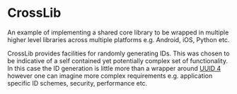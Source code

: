 # CrossLib

An example of implementing a shared core library to be wrapped in multiple
higher level libraries across multiple platforms e.g. Android, iOS, Python etc.

CrossLib provides facilities for randomly generating IDs. This was chosen to be
indicative of a self contained yet potentially complex set of functionality. In
this case the ID generation is little more than a wrapper around [UUID 4](https://en.wikipedia.org/wiki/Universally_unique_identifier)
however one can imagine more complex requirements e.g. application specific ID
schemes, security, performance etc.


